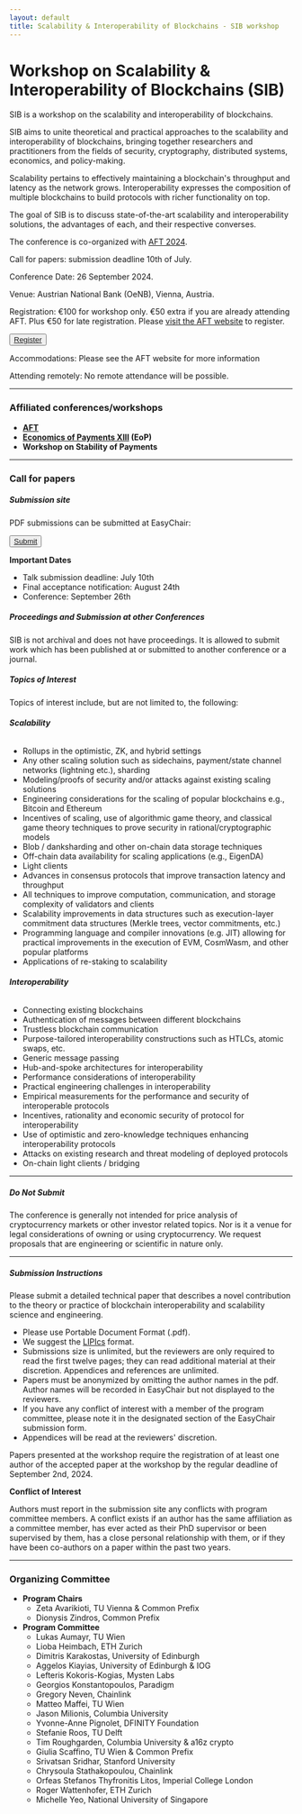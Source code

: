 ```yaml
---
layout: default
title: Scalability & Interoperability of Blockchains - SIB workshop
---
```


<!-----



Conversion time: 0.81 seconds.


Using this Markdown file:

1. Paste this output into your source file.
2. See the notes and action items below regarding this conversion run.
3. Check the rendered output (headings, lists, code blocks, tables) for proper
   formatting and use a linkchecker before you publish this page.

Conversion notes:

* Docs to Markdown version 1.0β36
* Fri May 24 2024 06:54:45 GMT-0700 (PDT)
* Source doc: AFT 2024 workshop: SIB
----->



# Workshop on Scalability & Interoperability of Blockchains (SIB)

SIB is a workshop on the scalability and interoperability of blockchains.

SIB aims to unite theoretical and practical approaches to the scalability and interoperability of blockchains, bringing together researchers and practitioners from the fields of security, cryptography, distributed systems, economics, and policy-making.

Scalability pertains to effectively maintaining a blockchain's throughput and latency as the network grows. Interoperability expresses the composition of multiple blockchains to build protocols with richer functionality on top.

The goal of SIB is to discuss state-of-the-art scalability and interoperability solutions, the advantages of each, and their respective converses.

The conference is co-organized with [AFT 2024](https://aftconf.github.io/aft24/index.html).

Call for papers: submission deadline 10th of July.

Conference Date: 26 September 2024.

Venue: Austrian National Bank (OeNB), Vienna, Austria.

Registration: €100 for workshop only. €50 extra if you are already attending AFT. Plus €50 for late registration. Please [visit the AFT website](https://aftconf.github.io/aft24/index.html) to register.

<button>
    <a href='https://aftconf.github.io/aft24/index.html'>Register</a>
</button>

Accommodations: Please see the AFT website for more information

Attending remotely: No remote attendance will be possible.


---


### **Affiliated conferences/workshops**



* **[AFT](https://aftconf.github.io/aft24/index.html)**
* **[Economics of Payments XIII](https://www.oenb.at/Termine/2024/2024-09-25-27-economics-of-payments-xiii.html) (EoP)**
* **Workshop on Stability of Payments**


---


### **Call for papers**


##### **Submission site**

PDF submissions can be submitted at EasyChair:

<button>
    <a href='https://easychair.org/my/conference?conf=sib24'>Submit</a>
</button>

**Important Dates**



* Talk submission deadline: July 10th
* Final acceptance notification: August 24th
* Conference: September 26th


##### **Proceedings and Submission at other Conferences**

SIB is not archival and does not have proceedings. It is allowed to submit work which has been published at or submitted to another conference or a journal.


##### **Topics of Interest**

Topics of interest include, but are not limited to, the following:


###### **Scalability**



* Rollups in the optimistic, ZK, and hybrid settings
* Any other scaling solution such as sidechains, payment/state channel networks (lightning etc.), sharding
* Modeling/proofs of security and/or attacks against existing scaling solutions
* Engineering considerations for the scaling of popular blockchains e.g., Bitcoin and Ethereum
* Incentives of scaling, use of algorithmic game theory, and classical game theory techniques to prove security in rational/cryptographic models
* Blob / danksharding and other on-chain data storage techniques
* Off-chain data availability for scaling applications (e.g., EigenDA)
* Light clients
* Advances in consensus protocols that improve transaction latency and throughput
* All techniques to improve computation, communication, and storage complexity of validators and clients
* Scalability improvements in data structures such as execution-layer commitment data structures (Merkle trees, vector commitments, etc.)
* Programming language and compiler innovations (e.g. JIT) allowing for practical improvements in the execution of EVM, CosmWasm, and other popular platforms
* Applications of re-staking to scalability


###### **Interoperability**



* Connecting existing blockchains
* Authentication of messages between different blockchains
* Trustless blockchain communication
* Purpose-tailored interoperability constructions such as HTLCs, atomic swaps, etc.
* Generic message passing
* Hub-and-spoke architectures for interoperability
* Performance considerations of interoperability
* Practical engineering challenges in interoperability
* Empirical measurements for the performance and security of interoperable protocols
* Incentives, rationality and economic security of protocol for interoperability
* Use of optimistic and zero-knowledge techniques enhancing interoperability protocols
* Attacks on existing research and threat modeling of deployed protocols
* On-chain light clients / bridging


---


##### **Do Not Submit**

The conference is generally not intended for price analysis of cryptocurrency markets or other investor related topics. Nor is it a venue for legal considerations of owning or using cryptocurrency. We request proposals that are engineering or scientific in nature only.


---


##### **Submission Instructions**

Please submit a detailed technical paper that describes a novel contribution to the theory or practice of blockchain interoperability and scalability science and engineering.

* Please use Portable Document Format (.pdf).
* We suggest the [LIPIcs](https://www.dagstuhl.de/en/publishing/series/details/LIPIcs) format.
* Submissions size is unlimited, but the reviewers are only required to read the first twelve pages; they can read additional material at their discretion. Appendices and references are unlimited.
* Papers must be anonymized by omitting the author names in the pdf. Author names will be recorded in EasyChair but not displayed to the reviewers.
* If you have any conflict of interest with a member of the program committee, please note it in the designated section of the EasyChair submission form.
* Appendices will be read at the reviewers' discretion.

Papers presented at the workshop require the registration of at least one author of the accepted paper at the workshop by the regular deadline of September 2nd, 2024.

**Conflict of Interest**

Authors must report in the submission site any conflicts with program committee members. A conflict exists if an author has the same affiliation as a committee member, has ever acted as their PhD supervisor or been supervised by them, has a close personal relationship with them, or if they have been co-authors on a paper within the past two years.


---


### **Organizing Committee**

- **Program Chairs**
    - Zeta Avarikioti, TU Vienna & Common Prefix
    - Dionysis Zindros, Common Prefix
- **Program Committee**
    - Lukas Aumayr, TU Wien
    - Lioba Heimbach, ETH Zurich
    - Dimitris Karakostas, University of Edinburgh
    - Aggelos Kiayias, University of Edinburgh & IOG
    - Lefteris Kokoris-Kogias, Mysten Labs
    - Georgios Konstantopoulos, Paradigm
    - Gregory Neven, Chainlink
    - Matteo Maffei, TU Wien
    - Jason Milionis, Columbia University
    - Yvonne-Anne Pignolet, DFINITY Foundation
    - Stefanie Roos, TU Delft
    - Tim Roughgarden, Columbia University & a16z crypto
    - Giulia Scaffino, TU Wien & Common Prefix
    - Srivatsan Sridhar, Stanford University
    - Chrysoula Stathakopoulou, Chainlink
    - Orfeas Stefanos Thyfronitis Litos, Imperial College London
    - Roger Wattenhofer, ETH Zurich
    - Michelle Yeo, National University of Singapore
